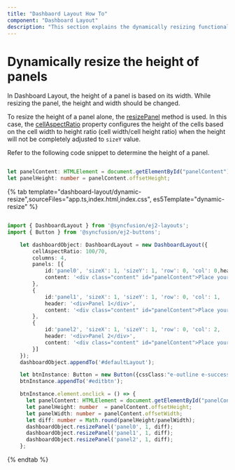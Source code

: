 ```yaml
---
title: "Dashbaord Layout How To"
component: "Dashboard Layout"
description: "This section explains the dynamically resizing functionality of the Syncfusion JavaScript dashboard layout control."
---
```


# Dynamically resize the height of panels

In Dashboard Layout, the height of a panel is based on its width. While resizing the panel, the height and width should be changed.

To resize the height of a panel alone, the [resizePanel]( ../../api/dashboard-layout/#resizepanel) method is used. In this case, the [cellAspectRatio](../../api/dashboard-layout/#cellaspectratio) property configures the height of the cells based on the cell width to height ratio (cell width/cell height ratio) when the height will not be completely adjusted to `sizeY` value.

Refer to the following code snippet to determine the height of a panel.

```typescript

let panelContent: HTMLElement = document.getElementById("panelContent");
let panelHeight: number = panelContent.offsetHeight;

```

{% tab template="dashboard-layout/dynamic-resize",sourceFiles="app.ts,index.html,index.css", es5Template="dynamic-resize" %}

```typescript

import { DashboardLayout } from '@syncfusion/ej2-layouts';
import { Button } from '@syncfusion/ej2-buttons';

    let dashboardObject: DashboardLayout = new DashboardLayout({
        cellAspectRatio: 100/70,
        columns: 4,
        panels: [{
            id:'panel0', 'sizeX': 1, 'sizeY': 1, 'row': 0, 'col': 0,header: '<div>Panel 0</div>',
            content: '<div class="content" id="panelContent">Place your content here</div>'
        },
        {
            id:'panel1', 'sizeX': 1, 'sizeY': 1, 'row': 0, 'col': 1,
            header: '<div>Panel 1</div>',
            content: '<div class="content" id="panelContent">Place your content here</div>'
        },
        {
            id:'panel2', 'sizeX': 1, 'sizeY': 1, 'row': 0, 'col': 2,
            header: '<div>Panel 2</div>',
            content: '<div class="content" id="panelContent">Place your content here</div>'
        }]
    });
    dashboardObject.appendTo('#defaultLayout');

    let btnInstance: Button = new Button({cssClass:"e-outline e-success"});
    btnInstance.appendTo('#editbtn');

    btnInstance.element.onclick = () => {
      let panelContent: HTMLElement = document.getElementById("panelContent");
      let panelHeight: number  = panelContent.offsetHeight;
      let panelWidth: number = panelContent.offsetWidth;
      let diff: number = Math.round(panelHeight/panelWidth);
      dashboardObject.resizePanel('panel0', 1, diff);
      dashboardObject.resizePanel('panel1', 1, diff);
      dashboardObject.resizePanel('panel2', 1, diff);
    };

```

{% endtab %}
